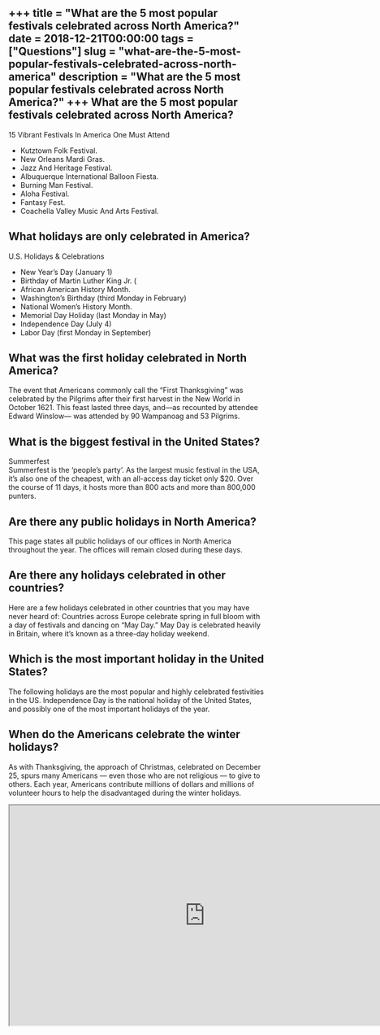 +++
title = "What are the 5 most popular festivals celebrated across North America?"
date = 2018-12-21T00:00:00
tags = ["Questions"]
slug = "what-are-the-5-most-popular-festivals-celebrated-across-north-america"
description = "What are the 5 most popular festivals celebrated across North America?"
+++
What are the 5 most popular festivals celebrated across North America?
----------------------------------------------------------------------

15 Vibrant Festivals In America One Must Attend

- Kutztown Folk Festival.
- New Orleans Mardi Gras.
- Jazz And Heritage Festival.
- Albuquerque International Balloon Fiesta.
- Burning Man Festival.
- Aloha Festival.
- Fantasy Fest.
- Coachella Valley Music And Arts Festival.

What holidays are only celebrated in America?
---------------------------------------------

U.S. Holidays &amp; Celebrations

- New Year’s Day (January 1)
- Birthday of Martin Luther King Jr. (
- African American History Month.
- Washington’s Birthday (third Monday in February)
- National Women’s History Month.
- Memorial Day Holiday (last Monday in May)
- Independence Day (July 4)
- Labor Day (first Monday in September)

What was the first holiday celebrated in North America?
-------------------------------------------------------

The event that Americans commonly call the “First Thanksgiving” was celebrated by the Pilgrims after their first harvest in the New World in October 1621. This feast lasted three days, and—as recounted by attendee Edward Winslow— was attended by 90 Wampanoag and 53 Pilgrims.

What is the biggest festival in the United States?
--------------------------------------------------

Summerfest  
Summerfest is the ‘people’s party’. As the largest music festival in the USA, it’s also one of the cheapest, with an all-access day ticket only $20. Over the course of 11 days, it hosts more than 800 acts and more than 800,000 punters.

Are there any public holidays in North America?
-----------------------------------------------

This page states all public holidays of our offices in North America throughout the year. The offices will remain closed during these days.

Are there any holidays celebrated in other countries?
-----------------------------------------------------

Here are a few holidays celebrated in other countries that you may have never heard of: Countries across Europe celebrate spring in full bloom with a day of festivals and dancing on “May Day.” May Day is celebrated heavily in Britain, where it’s known as a three-day holiday weekend.

Which is the most important holiday in the United States?
---------------------------------------------------------

The following holidays are the most popular and highly celebrated festivities in the US. Independence Day is the national holiday of the United States, and possibly one of the most important holidays of the year.

When do the Americans celebrate the winter holidays?
----------------------------------------------------

As with Thanksgiving, the approach of Christmas, celebrated on December 25, spurs many Americans — even those who are not religious — to give to others. Each year, Americans contribute millions of dollars and millions of volunteer hours to help the disadvantaged during the winter holidays.

<iframe allow="accelerometer; autoplay; clipboard-write; encrypted-media; gyroscope; picture-in-picture" allowfullscreen="" class="__youtube_prefs__  epyt-is-override  no-lazyload" data-no-lazy="1" data-origheight="433" data-origwidth="770" data-skipgform_ajax_framebjll="" height="433" id="_ytid_37953" loading="lazy" src="https://www.youtube.com/embed/ktDFBHv9Y8A?enablejsapi=1&autoplay=0&cc_load_policy=0&cc_lang_pref=&iv_load_policy=1&loop=0&modestbranding=0&rel=1&fs=1&playsinline=0&autohide=2&theme=dark&color=red&controls=1&" title="YouTube player" width="770"></iframe>
